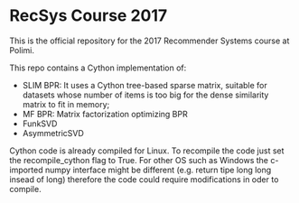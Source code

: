 # RecSys Course 2017
This is the official repository for the 2017 Recommender Systems course at Polimi.

This repo contains a Cython implementation of:
 - SLIM BPR: It uses a Cython tree-based sparse matrix, suitable for datasets whose number of items is too big for the dense similarity matrix to fit in memory;
 - MF BPR: Matrix factorization optimizing BPR
 - FunkSVD
 - AsymmetricSVD


Cython code is already compiled for Linux. To recompile the code just set the recompile_cython flag to True.
For other OS such as Windows the c-imported numpy interface might be different (e.g. return tipe long long insead of long) therefore the code could require modifications in oder to compile.

